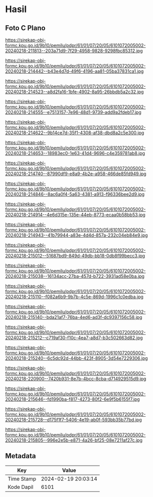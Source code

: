 # Hasil

## Foto C Plano

https://sirekap-obj-formc.kpu.go.id/9b10/pemilu/pdpr/61/01/07/20/05/6101072005002-20240218-211813--203a71d9-7f29-4958-9828-9298fbc85312.jpg

https://sirekap-obj-formc.kpu.go.id/9b10/pemilu/pdpr/61/01/07/20/05/6101072005002-20240218-214442--b43e4d7d-49f6-4196-aa81-05ba37831ca1.jpg

https://sirekap-obj-formc.kpu.go.id/9b10/pemilu/pdpr/61/01/07/20/05/6101072005002-20240218-214523--a8d2fa16-1bfe-4902-8a95-26bbdb5a2c32.jpg

https://sirekap-obj-formc.kpu.go.id/9b10/pemilu/pdpr/61/01/07/20/05/6101072005002-20240218-214555--e7513157-7e96-48d1-9739-add9a2fdeb17.jpg

https://sirekap-obj-formc.kpu.go.id/9b10/pemilu/pdpr/61/01/07/20/05/6101072005002-20240218-214622--9b14ce7d-35f1-4308-af38-dbd8a2c5e300.jpg

https://sirekap-obj-formc.kpu.go.id/9b10/pemilu/pdpr/61/01/07/20/05/6101072005002-20240218-214653--18983ec0-1e63-41d4-9696-c4e359781ab8.jpg

https://sirekap-obj-formc.kpu.go.id/9b10/pemilu/pdpr/61/01/07/20/05/6101072005002-20240218-214740--87990df9-e8a9-4b2e-a958-466de85fd949.jpg

https://sirekap-obj-formc.kpu.go.id/9b10/pemilu/pdpr/61/01/07/20/05/6101072005002-20240218-214846--8ac6a0f4-5a63-4381-a913-f96336bee2d9.jpg

https://sirekap-obj-formc.kpu.go.id/9b10/pemilu/pdpr/61/01/07/20/05/6101072005002-20240218-214914--4e6d315e-135e-44eb-8773-ecaa0b58bb53.jpg

https://sirekap-obj-formc.kpu.go.id/9b10/pemilu/pdpr/61/01/07/20/05/6101072005002-20240218-214943--41b79944-a83e-4d4d-857a-232c04eb84e9.jpg

https://sirekap-obj-formc.kpu.go.id/9b10/pemilu/pdpr/61/01/07/20/05/6101072005002-20240218-215012--51687bd9-849d-49db-bb18-0db8f99becc3.jpg

https://sirekap-obj-formc.kpu.go.id/9b10/pemilu/pdpr/61/01/07/20/05/6101072005002-20240218-215038--16134acc-27ba-457d-b722-3931ad58e0ba.jpg

https://sirekap-obj-formc.kpu.go.id/9b10/pemilu/pdpr/61/01/07/20/05/6101072005002-20240218-215110--f082a6b9-9b7b-4c5e-869d-1996c1c0edba.jpg

https://sirekap-obj-formc.kpu.go.id/9b10/pemilu/pdpr/61/01/07/20/05/6101072005002-20240218-215140--bda21af7-76ba-4ed6-ad3f-dc9397156c58.jpg

https://sirekap-obj-formc.kpu.go.id/9b10/pemilu/pdpr/61/01/07/20/05/6101072005002-20240218-215212--c719af30-f10c-4ea7-a8d7-b3c502663d82.jpg

https://sirekap-obj-formc.kpu.go.id/9b10/pemilu/pdpr/61/01/07/20/05/6101072005002-20240218-215240--6c5dc92d-44bb-423f-8905-3d54e7229306.jpg

https://sirekap-obj-formc.kpu.go.id/9b10/pemilu/pdpr/61/01/07/20/05/6101072005002-20240218-220900--7420b931-8e7b-4bcc-8cba-d714929515d9.jpg

https://sirekap-obj-formc.kpu.go.id/9b10/pemilu/pdpr/61/01/07/20/05/6101072005002-20240218-215646--fd1990ba-f817-4273-80f2-6e9f5b6155f7.jpg

https://sirekap-obj-formc.kpu.go.id/9b10/pemilu/pdpr/61/01/07/20/05/6101072005002-20240218-215728--d175f1f7-5406-4e19-ab0f-593bb35b77bd.jpg

https://sirekap-obj-formc.kpu.go.id/9b10/pemilu/pdpr/61/01/07/20/05/6101072005002-20240218-215805--996e2e5b-e871-4a26-bf25-08e7211af27c.jpg


## Metadata

| Key        | Value               |
| ---------- | ------------------- |
| Time Stamp | 2024-02-19 20:03:14 |
| Kode Dapil | 6101                |



